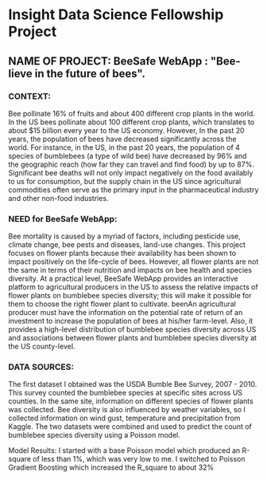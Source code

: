 # Insight Data Science Fellowship Project

## NAME OF PROJECT: BeeSafe WebApp : "Bee-lieve in the future of bees".



### CONTEXT:

Bee pollinate 16% of fruits and about 400 different crop plants in the world. In the US bees pollinate about 100 different crop plants, which translates to about $15 billion every year to the US economy. However, In the past 20 years, the population of bees have decreased significantly across the world. For instance, in the US, in the past 20 years, the population of 4 species of bumblebees (a type of wild bee) have decreased by 96% and the geographic reach (how far they can travel and find food) by up to 87%. Significant bee deaths will not only impact negatively on the food availably to us for consumption, but the supply chain in the US since agricultural commodities often serve as the primary input in the pharmaceutical industry and other non-food industries.



### NEED for BeeSafe WebApp:

Bee mortality is caused by a myriad of factors, including pesticide use, climate change, bee pests and diseases, land-use changes. This project focuses on flower plants because their availability has been shown to impact positively on the life-cycle of bees. However, all flower plants are not the same in terms of their nutrition and impacts on bee health and species diversity. At a practical level, BeeSafe WebApp provides an interactive platform to agricultural producers in the US to assess the relative impacts of flower plants on bumblebee species diversity; this will make it possible for them to choose the right flower plant to cultivate. beenAn agricultural producer must have the information on the potential rate of return of an investment to increase the population of bees at his/her farm-level. Also, it provides a high-level distribution of bumblebee species diversity across US and associations between flower plants and bumblebee species diversity at the US county-level.



### DATA SOURCES:

The first dataset I obtained was the USDA Bumble Bee Survey, 2007 - 2010. This survey counted the bumblebee species at specific sites across US counties. In the same site, information on different species of flower plants was collected. Bee diversity is also influenced by weather variables, so I collected information on wind gust, temperature and precipitation from Kaggle. The two datasets were combined and used to predict the count of bumblebee species diversity using a Poisson model.

Model Results: I started with a base Poisson model which produced an R-square of less than 1%, which was very low to me. I switched to Poisson Gradient Boosting which increased the R_square to about 32%


```python

```
